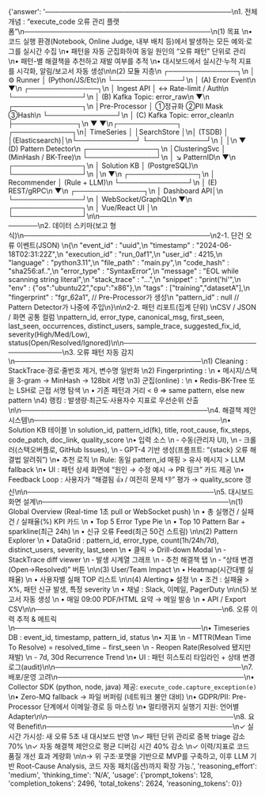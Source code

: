 {'answer': '──────────────────────────────────────\n1. 전체 개념 : “execute_code 오류 관리 플랫폼”\n──────────────────────────────────────\n(1) 목표  \n• 코드 실행 환경(Notebook, Online Judge, 내부 배치 등)에서 발생하는 모든 예외‧로그를 실시간 수집  \n• 패턴을 자동 군집화하여 동일 원인의 “오류 패턴” 단위로 관리  \n• 패턴-별 해결책을 추천하고 재발 여부를 추적  \n• 대시보드에서 실시간‧누적 지표를 시각화, 알림/보고서 자동 생성\n\n(2) 모듈 지층\n  ┌──────────────┐\n  │  ⚙ Runner   │ (Python/JS/Etc)\n  └──────────────┘\n        │ (A) Error Event\n        ▼\n  ┌──────────────┐\n  │  Ingest API  │  ↔ Rate-limit / Auth\n  └──────────────┘\n        │ (B) Kafka Topic: error_raw\n        ▼\n  ┌──────────────┐\n  │Pre-Processor │ ①정규화 ②PII Mask ③Hash\n  └──────────────┘\n        │ (C) Kafka Topic: error_clean\n        ├─────────────┐\n        ▼             ▼\n┌────────────┐  ┌────────────┐\n│ TimeSeries │  │SearchStore │\n│  (TSDB)    │  │(Elasticsearch)│\n└────────────┘  └────────────┘\n        │                │\n        ▼ (D) Pattern Detector\n  ┌──────────────┐\n  │ClusteringSvc │  (MinHash / BK-Tree)\n  └──────────────┘\n        │  ↘ PatternID\n        ▼\n  ┌──────────────┐\n  │ Solution KB  │  (PostgreSQL)\n  └──────────────┘\n        │\n        ▼\n  ┌──────────────┐\n  │ Recommender  │  (Rule + LLM)\n  └──────────────┘\n        │ (E) REST/gRPC\n        ▼\n  ┌──────────────┐\n  │ Dashboard API│\n  └──────────────┘\n        │ WebSocket/GraphQL\n        ▼\n  ┌──────────────┐\n  │ Vue/React UI │\n  └──────────────┘\n\n──────────────────────────────────────\n2. 데이터 스키마(보고 형식)\n──────────────────────────────────────\n2-1. 단건 오류 이벤트(JSON)  \n{\n  "event_id"      : "uuid",\n  "timestamp"     : "2024-06-18T02:31:22Z",\n  "execution_id"  : "run_0af1",\n  "user_id"       : 4215,\n  "language"      : "python3.11",\n  "file_path"     : "main.py",\n  "code_hash"     : "sha256:af..",\n  "error_type"    : "SyntaxError",\n  "message"       : "EOL while scanning string literal",\n  "stack_trace"   : "...",\n  "snippet"       : "print(\'hi\'",\n  "env"           : {"os":"ubuntu22","cpu":"x86"},\n  "tags"          : ["training","datasetA"],\n  "fingerprint"   : "fgr_62a1",          // Pre-Processor가 생성\n  "pattern_id"    : null                 // Pattern Detector가 나중에 주입\n}\n\n2-2. 패턴 리포트(집계 단위)  \nCSV / JSON / 화면 공통 컬럼  \npattern_id, error_type, canonical_msg, first_seen, last_seen, occurrences, distinct_users, sample_trace, suggested_fix_id, severity(High/Med/Low), status(Open/Resolved/Ignored)\n\n──────────────────────────────────────\n3. 오류 패턴 자동 감지\n──────────────────────────────────────\n1) Cleaning : StackTrace·경로·줄번호 제거, 변수명 일반화  \n2) Fingerprinting :  \n   • 메시지/스택을 3-gram → MinHash → 128bit 서명  \n3) 군집(online) :  \n   • Redis-BK-Tree 또는 LSH로 근접 서명 탐색  \n   • 기존 패턴과 거리 < θ ⇒ same pattern, else new pattern  \n4) 랭킹 : 발생량·최근도·사용자수 지표로 우선순위 산출\n\n──────────────────────────────────────\n4. 해결책 제안 시스템\n──────────────────────────────────────\n• Solution KB 테이블  \n  solution_id, pattern_id(fk), title, root_cause, fix_steps, code_patch, doc_link, quality_score  \n• 입력 소스  \n  ‑ 수동(관리자 UI),  \n  ‑ 크롤러(스택오버플로, GitHub Issues),  \n  ‑ GPT-4 기반 생성(프롬프트: “{stack} 오류 해결법 알려줘”)  \n• 추천 로직  \n  Rule: 동일 pattern_id 매핑 > 유사 메시지 > LLM fallback  \n• UI : 패턴 상세 화면에 “원인 → 수정 예시 → PR 링크” 카드 제공  \n• Feedback Loop : 사용자가 “해결됨 👍 / 여전히 문제 👎” 평가 → quality_score 갱신\n\n──────────────────────────────────────\n5. 대시보드 화면 설계\n──────────────────────────────────────\n(1) Global Overview (Real-time 1초 pull or WebSocket push)  \n   • 총 실행건 / 실패건 / 실패율(%) KPI 카드  \n   • Top 5 Error Type Pie  \n   • Top 10 Pattern Bar + sparkline(최근 24h)  \n   • 신규 오류 Feed(최근 50건 스트림)  \n\n(2) Pattern Explorer  \n   • DataGrid : pattern_id, error_type, count(1h/24h/7d), distinct_users, severity, last_seen  \n   • 클릭 → Drill-down Modal  \n       ‑ StackTrace diff viewer  \n       ‑ 발생 시계열 그래프  \n       ‑ 추천 해결책 탭  \n       ‑ “상태 변경(Open→Resolved)” 버튼  \n\n(3) User/Team Impact  \n   • Heatmap(시간대별 실패율)  \n   • 사용자별 실패 TOP 리스트  \n\n(4) Alerting ▸ 설정  \n   • 조건 : 실패율 > X%, 패턴 신규 발생, 특정 severity  \n   • 채널 : Slack, 이메일, PagerDuty  \n\n(5) 보고서 자동 생성  \n   • 매일 09:00 PDF/HTML 요약 → 메일 발송  \n   • API / Export CSV\n\n──────────────────────────────────────\n6. 오류 이력 추적 & 메트릭\n──────────────────────────────────────\n• Timeseries DB : event_id, timestamp, pattern_id, status  \n• 지표  \n  - MTTR(Mean Time To Resolve) = resolved_time − first_seen  \n  - Reopen Rate(Resolved 됐지만 재발)  \n  - 7d, 30d Recurrence Trend  \n• UI : 패턴 히스토리 타임라인 + 상태 변경 로그(audit)\n\n──────────────────────────────────────\n7. 배포/운영 고려\n──────────────────────────────────────\n• Collector SDK (python, node, java) 제공: `execute_code.capture_exception(e)`  \n• Zero-MQ fallback → 파일 버퍼링 (네트워크 불안 대비)  \n• GDPR/PII: Pre-Processor 단계에서 이메일·경로 등 마스킹  \n• 멀티랭귀지 실행기 지원: 언어별 Adapter\n\n──────────────────────────────────────\n8. 요약 Benefit\n──────────────────────────────────────\n✓ 실시간 가시성: 새 오류 5초 내 대시보드 반영  \n✓ 패턴 단위 관리로 중복 triage 감소 70%  \n✓ 자동 해결책 제안으로 평균 디버깅 시간 40% 감소  \n✓ 이력/지표로 코드 품질 개선 효과 계량화  \n\n→ 위 구조·포맷을 기반으로 MVP를 구축하고, 이후 LLM 기반 Root-Cause Analysis, 코드 자동 패치(옵션)까지 확장 가능.', 'reasoning_effort': 'medium', 'thinking_time': 'N/A', 'usage': {'prompt_tokens': 128, 'completion_tokens': 2496, 'total_tokens': 2624, 'reasoning_tokens': 0}}